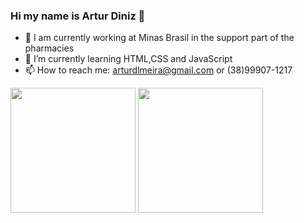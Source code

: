 ### Hi my name is Artur Diniz 👋



- 🔭 I am currently working at Minas Brasil in the support part of the pharmacies
- 🌱 I’m currently learning HTML,CSS and JavaScript
- 📫 How to reach me: arturdlmeira@gmail.com or (38)99907-1217

<div>
  <img src="https://github-readme-stats.vercel.app/api?username=Adiniz21&show_icons=true&theme=dracula" height="200px">
  <img src="https://github-readme-stats.vercel.app/api/top-langs/?username=Adiniz21&langs_count=6&theme=dracula&layout=compact" height="200px">

